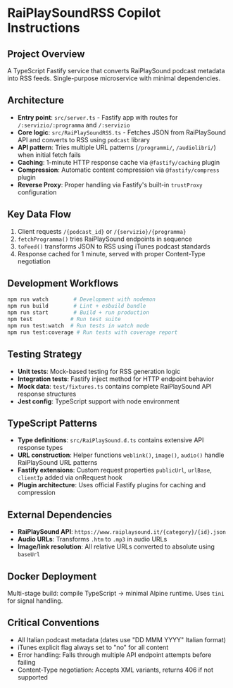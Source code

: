 # RaiPlaySoundRSS Copilot Instructions

## Project Overview
A TypeScript Fastify service that converts RaiPlaySound podcast metadata into RSS feeds. Single-purpose microservice with minimal dependencies.

## Architecture
- **Entry point**: `src/server.ts` - Fastify app with routes for `/:servizio/:programma` and `/:servizio`
- **Core logic**: `src/RaiPlaySoundRSS.ts` - Fetches JSON from RaiPlaySound API and converts to RSS using `podcast` library
- **API pattern**: Tries multiple URL patterns (`/programmi/`, `/audiolibri/`) when initial fetch fails
- **Caching**: 1-minute HTTP response cache via `@fastify/caching` plugin
- **Compression**: Automatic content compression via `@fastify/compress` plugin
- **Reverse Proxy**: Proper handling via Fastify's built-in `trustProxy` configuration

## Key Data Flow
1. Client requests `/{podcast_id}` or `/{servizio}/{programma}`
2. `fetchProgramma()` tries RaiPlaySound endpoints in sequence
3. `toFeed()` transforms JSON to RSS using iTunes podcast standards
4. Response cached for 1 minute, served with proper Content-Type negotiation

## Development Workflows
```bash
npm run watch        # Development with nodemon
npm run build        # Lint + esbuild bundle 
npm run start        # Build + run production
npm test            # Run test suite
npm run test:watch  # Run tests in watch mode
npm run test:coverage # Run tests with coverage report
```

## Testing Strategy
- **Unit tests**: Mock-based testing for RSS generation logic
- **Integration tests**: Fastify inject method for HTTP endpoint behavior
- **Mock data**: `test/fixtures.ts` contains complete RaiPlaySound API response structures
- **Jest config**: TypeScript support with node environment

## TypeScript Patterns
- **Type definitions**: `src/RaiPlaySound.d.ts` contains extensive API response types
- **URL construction**: Helper functions `weblink()`, `image()`, `audio()` handle RaiPlaySound URL patterns
- **Fastify extensions**: Custom request properties `publicUrl`, `urlBase`, `clientIp` added via onRequest hook
- **Plugin architecture**: Uses official Fastify plugins for caching and compression

## External Dependencies
- **RaiPlaySound API**: `https://www.raiplaysound.it/{category}/{id}.json`
- **Audio URLs**: Transforms `.htm` to `.mp3` in audio URLs
- **Image/link resolution**: All relative URLs converted to absolute using `baseUrl`

## Docker Deployment
Multi-stage build: compile TypeScript → minimal Alpine runtime. Uses `tini` for signal handling.

## Critical Conventions
- All Italian podcast metadata (dates use "DD MMM YYYY" Italian format)
- iTunes explicit flag always set to "no" for all content
- Error handling: Falls through multiple API endpoint attempts before failing
- Content-Type negotiation: Accepts XML variants, returns 406 if not supported
